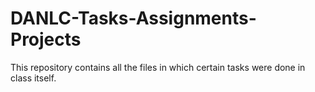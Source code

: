 # DANLC-Tasks-Assignments-Projects
This repository contains all the files in which certain tasks were done in class itself.
